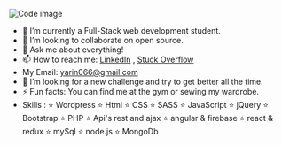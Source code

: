 ![Code image](https://user-images.githubusercontent.com/89860312/148662959-10c192c1-0681-4d42-9e30-907249b7a1dd.png)

- 🌱 I’m currently a Full-Stack web development student.
- 👯 I’m looking to collaborate on open source.
- 💬 Ask me about everything!
- 📫 How to reach me: [LinkedIn](https://www.linkedin.com/in/yarin-levi1) , [Stuck Overflow](https://stackoverflow.com/users/17318006/yarin-levi) 
- My Email: yarin066@gmail.com
- 🤔 I’m looking for a new challenge and try to get better all the time.
- ⚡ Fun facts: You can find me at the gym or sewing my wardrobe.
- Skills :  ⭐️ Wordpress ⭐️  Html ⭐️  CSS ⭐️ SASS ⭐️ JavaScript ⭐️ jQuery ⭐️ Bootstrap ⭐️  PHP ⭐️  Api's rest and ajax ⭐️ angular & firebase ⭐️  react & redux  ⭐️ mySql ⭐️  node.js ⭐️ MongoDb
